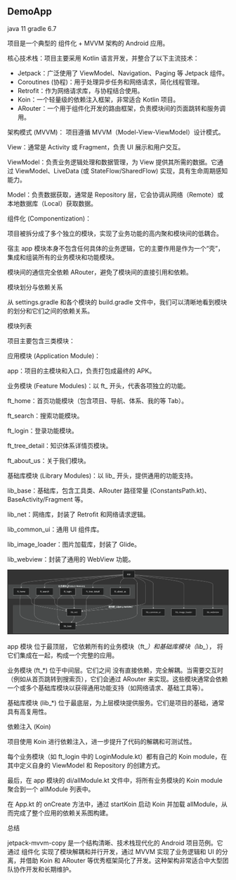 ## DemoApp
java 11
gradle 6.7

项目是一个典型的 组件化 + MVVM 架构的 Android 应用。

核心技术栈：项目主要采用 Kotlin 语言开发，并整合了以下主流技术：
- Jetpack：广泛使用了 ViewModel、Navigation、Paging 等 Jetpack 组件。
- Coroutines (协程)：用于处理异步任务和网络请求，简化线程管理。
- Retrofit：作为网络请求库，与协程结合使用。
- Koin：一个轻量级的依赖注入框架，非常适合 Kotlin 项目。
- ARouter：一个用于组件化开发的路由框架，负责模块间的页面跳转和服务调用。

架构模式 (MVVM)：
项目遵循 MVVM（Model-View-ViewModel）设计模式。

View：通常是 Activity 或 Fragment，负责 UI 展示和用户交互。

ViewModel：负责业务逻辑处理和数据管理，为 View 提供其所需的数据。它通过 ViewModel、LiveData (或 StateFlow/SharedFlow) 实现，具有生命周期感知能力。

Model：负责数据获取，通常是 Repository 层，它会协调从网络（Remote）或本地数据库（Local）获取数据。

组件化 (Componentization)：

项目被拆分成了多个独立的模块，实现了业务功能的高内聚和模块间的低耦合。

宿主 app 模块本身不包含任何具体的业务逻辑，它的主要作用是作为一个“壳”，集成和组装所有的业务模块和功能模块。

模块间的通信完全依赖 ARouter，避免了模块间的直接引用和依赖。

模块划分与依赖关系

从 settings.gradle 和各个模块的 build.gradle 文件中，我们可以清晰地看到模块的划分和它们之间的依赖关系。

模块列表

项目主要包含三类模块：

应用模块 (Application Module)：

app：项目的主模块和入口，负责打包成最终的 APK。

业务模块 (Feature Modules)：以 ft_ 开头，代表各项独立的功能。

ft_home：首页功能模块（包含项目、导航、体系、我的等 Tab）。

ft_search：搜索功能模块。

ft_login：登录功能模块。

ft_tree_detail：知识体系详情页模块。

ft_about_us：关于我们模块。

基础库模块 (Library Modules)：以 lib_ 开头，提供通用的功能支持。

lib_base：基础库，包含工具类、ARouter 路径常量 (ConstantsPath.kt)、BaseActivity/Fragment 等。

lib_net：网络库，封装了 Retrofit 和网络请求逻辑。

lib_common_ui：通用 UI 组件库。

lib_image_loader：图片加载库，封装了 Glide。

lib_webview：封装了通用的 WebView 功能。


![img.png](img.png)

app 模块 位于最顶层， 它依赖所有的业务模块（ft_*）和基础库模块（lib_*）， 将它们集成在一起，构成一个完整的应用。

业务模块 (ft_*) 位于中间层。它们之间 没有直接依赖，完全解耦。当需要交互时（例如从首页跳转到搜索页），它们会通过 ARouter 来实现。这些模块通常会依赖一个或多个基础库模块以获得通用功能支持（如网络请求、基础工具等）。

基础库模块 (lib_*) 位于最底层，为上层模块提供服务。它们是项目的基础，通常具有高复用性。

依赖注入 (Koin)

项目使用 Koin 进行依赖注入，进一步提升了代码的解耦和可测试性。

每个业务模块（如 ft_login 中的 LoginModule.kt）都有自己的 Koin module，在其中定义自身的 ViewModel 和 Repository 的创建方式。

最后，在 app 模块的 di/allModule.kt 文件中，将所有业务模块的 Koin module 聚合到一个 allModule 列表中。

在 App.kt 的 onCreate 方法中，通过 startKoin 启动 Koin 并加载 allModule，从而完成了整个应用的依赖关系图构建。

总结

jetpack-mvvm-copy 是一个结构清晰、技术栈现代化的 Android 项目范例。它通过 组件化 实现了模块解耦和并行开发，通过 MVVM 实现了业务逻辑和 UI 的分离，并借助 Koin 和 ARouter 等优秀框架简化了开发。这种架构非常适合中大型团队协作开发和长期维护。